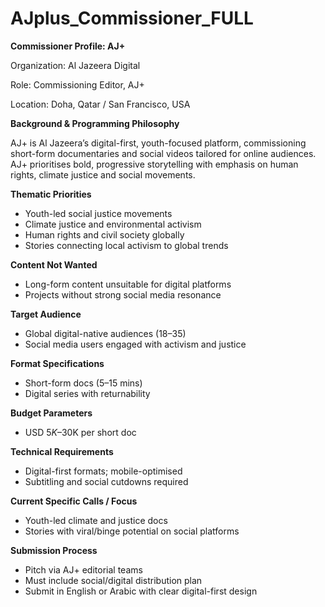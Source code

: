 # AJplus_Commissioner_FULL

**Commissioner Profile: AJ+**

Organization: Al Jazeera Digital

Role: Commissioning Editor, AJ+

Location: Doha, Qatar / San Francisco, USA

**Background & Programming Philosophy**

AJ+ is Al Jazeera’s digital-first, youth-focused platform, commissioning short-form documentaries and social videos tailored for online audiences. AJ+ prioritises bold, progressive storytelling with emphasis on human rights, climate justice and social movements.

**Thematic Priorities**

- Youth-led social justice movements
- Climate justice and environmental activism
- Human rights and civil society globally
- Stories connecting local activism to global trends

**Content Not Wanted**

- Long-form content unsuitable for digital platforms
- Projects without strong social media resonance

**Target Audience**

- Global digital-native audiences (18–35)
- Social media users engaged with activism and justice

**Format Specifications**

- Short-form docs (5–15 mins)
- Digital series with returnability

**Budget Parameters**

- USD $5K–$30K per short doc

**Technical Requirements**

- Digital-first formats; mobile-optimised
- Subtitling and social cutdowns required

**Current Specific Calls / Focus**

- Youth-led climate and justice docs
- Stories with viral/binge potential on social platforms

**Submission Process**

- Pitch via AJ+ editorial teams
- Must include social/digital distribution plan
- Submit in English or Arabic with clear digital-first design